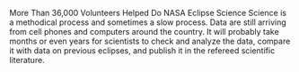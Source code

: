 More Than 36,000 Volunteers Helped Do NASA Eclipse Science 
 Science is a methodical process and sometimes a slow process. Data are still arriving from cell phones and computers around the country. It will probably take months or even years for scientists to check and analyze the data, compare it with data on previous eclipses, and publish it in the refereed scientific literature.